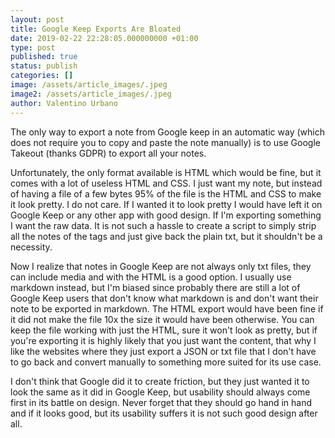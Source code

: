 ```yaml
---
layout: post
title: Google Keep Exports Are Bloated
date: 2019-02-22 22:28:05.000000000 +01:00
type: post
published: true
status: publish
categories: []
image: /assets/article_images/.jpeg
image2: /assets/article_images/.jpeg
author: Valentino Urbano
---
```


The only way to export a note from Google keep in an automatic way (which does not require you to copy and paste the note manually) is to use Google Takeout (thanks GDPR) to export all your notes.

Unfortunately, the only format available is HTML which would be fine, but it comes with a lot of useless HTML and CSS. I just want my note, but instead of having a file of a few bytes 95% of the file is the HTML and CSS to make it look pretty. I do not care. If I wanted it to look pretty I would have left it on Google Keep or any other app with good design. If I'm exporting something I want the raw data. It is not such a hassle to create a script to simply strip all the notes of the tags and just give back the plain txt, but it shouldn't be a necessity.

Now I realize that notes in Google Keep are not always only txt files, they can include media and with the HTML is a good option. I usually use markdown instead, but I'm biased since probably there are still a lot of Google Keep users that don't know what markdown is and don't want their note to be exported in markdown. The HTML export would have been fine if it did not make the file 10x the size it would have been otherwise. You can keep the file working with just the HTML, sure it won't look as pretty, but if you're exporting it is highly likely that you just want the content, that why I like the websites where they just export a JSON or txt file that I don't have to go back and convert manually to something more suited for its use case.

I don't think that Google did it to create friction, but they just wanted it to look the same as it did in Google Keep, but usability should always come first in its battle on design. Never forget that they should go hand in hand and if it looks good, but its usability suffers it is not such good design after all.
